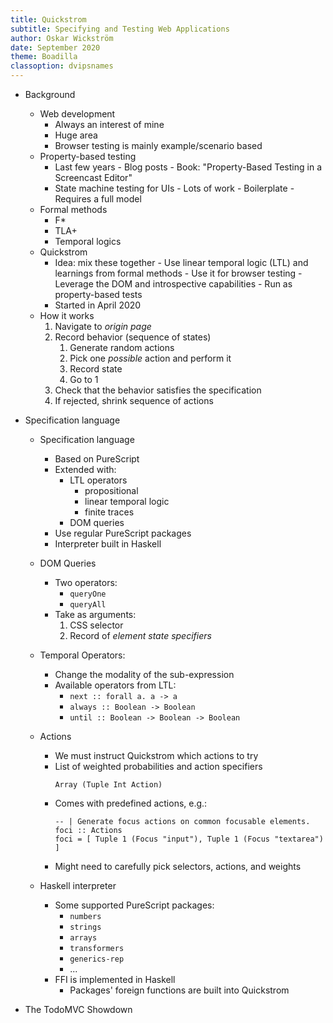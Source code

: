 ```yaml
---
title: Quickstrom
subtitle: Specifying and Testing Web Applications
author: Oskar Wickström
date: September 2020
theme: Boadilla
classoption: dvipsnames
---
```


- Background
    - Web development
        - Always an interest of mine
        - Huge area
        - Browser testing is mainly example/scenario based
    - Property-based testing
        - Last few years
                - Blog posts
                - Book: "Property-Based Testing in a Screencast Editor"
        - State machine testing for UIs
                - Lots of work
                - Boilerplate
                - Requires a full model
    - Formal methods
        - F*
        - TLA+
        - Temporal logics
    - Quickstrom
        - Idea: mix these together
                - Use linear temporal logic (LTL) and learnings from formal methods
                - Use it for browser testing
                - Leverage the DOM and introspective capabilities
                - Run as property-based tests
        - Started in April 2020
    - How it works
        1. Navigate to *origin page*
        2. Record behavior (sequence of states)
            1. Generate random actions
            2. Pick one *possible* action and perform it
            3. Record state
            4. Go to 1
        3. Check that the behavior satisfies the specification
        4. If rejected, shrink sequence of actions

- Specification language
    - Specification language
        - Based on PureScript
        - Extended with:
            - LTL operators
              - propositional
              - linear temporal logic
              - finite traces
            - DOM queries
        - Use regular PureScript packages
        - Interpreter built in Haskell
    - DOM Queries
        - Two operators:
          - `queryOne`
          - `queryAll`
        - Take as arguments:
          1. CSS selector
          2. Record of _element state specifiers_
    - Temporal Operators:
        - Change the modality of the sub-expression
        - Available operators from LTL:
            - `next :: forall a. a -> a`
            - `always :: Boolean -> Boolean`
            - `until :: Boolean -> Boolean -> Boolean`

    - Actions
        - We must instruct Quickstrom which actions to try
        - List of weighted probabilities and action specifiers
            ```
            Array (Tuple Int Action)
            ```
        - Comes with predefined actions, e.g.:
            ```
            -- | Generate focus actions on common focusable elements.
            foci :: Actions
            foci = [ Tuple 1 (Focus "input"), Tuple 1 (Focus "textarea") ]
            ```
        - Might need to carefully pick selectors, actions, and weights

    
    - Haskell interpreter
        - Some supported PureScript packages:
          - `numbers`
          - `strings`
          - `arrays`
          - `transformers`
          - `generics-rep`
          - ...
        - FFI is implemented in Haskell
            - Packages' foreign functions are built into Quickstrom


- The TodoMVC Showdown

